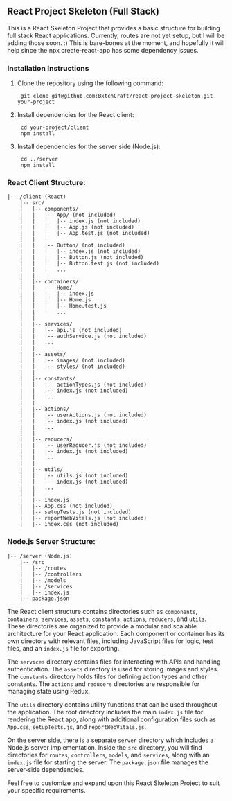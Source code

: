 ## React Project Skeleton (Full Stack)
This is a React Skeleton Project that provides a basic structure for building full stack React applications. Currently, routes are not yet setup, but I will be adding those soon. :) This is bare-bones at the moment, and hopefully it will help since the npx create-react-app has some dependency issues.

### Installation Instructions

1. Clone the repository using the following command:
   ```
    git clone git@github.com:BxtchCraft/react-project-skeleton.git your-project
   ```
2. Install dependencies for the React client:
   ```
    cd your-project/client
    npm install
   ```
3. Install dependencies for the server side (Node.js):
   ```
    cd ../server
    npm install
   ```


### React Client Structure:
```
|-- /client (React)
    |-- src/
    |   |-- components/
    |   |   |-- App/ (not included)
    |   |   |   |-- index.js (not included)
    |   |   |   |-- App.js (not included)
    |   |   |   |-- App.test.js (not included)
    |   |   |
    |   |   |-- Button/ (not included)
    |   |   |   |-- index.js (not included)
    |   |   |   |-- Button.js (not included)
    |   |   |   |-- Button.test.js (not included)
    |   |   |   ...
    |   |
    |   |-- containers/
    |   |   |-- Home/
    |   |   |   |-- index.js
    |   |   |   |-- Home.js
    |   |   |   |-- Home.test.js
    |   |   |   ...
    |   |
    |   |-- services/
    |   |   |-- api.js (not included)
    |   |   |-- authService.js (not included)
    |   |   ...
    |   |
    |   |-- assets/
    |   |   |-- images/ (not included)
    |   |   |-- styles/ (not included)
    |   |
    |   |-- constants/
    |   |   |-- actionTypes.js (not included)
    |   |   |-- index.js (not included)
    |   |   ...
    |   |
    |   |-- actions/
    |   |   |-- userActions.js (not included)
    |   |   |-- index.js (not included)
    |   |   ...
    |   |
    |   |-- reducers/
    |   |   |-- userReducer.js (not included)
    |   |   |-- index.js (not included)
    |   |   ...
    |   |
    |   |-- utils/
    |   |   |-- utils.js (not included)
    |   |   |-- index.js (not included)
    |   |   ...
    |   |
    |   |-- index.js
    |   |-- App.css (not included)
    |   |-- setupTests.js (not included)
    |   |-- reportWebVitals.js (not included)
    |   |-- index.css (not included)
```

### Node.js Server Structure:
```
|-- /server (Node.js)
    |-- /src
    |   |-- /routes
    |   |-- /controllers
    |   |-- /models
    |   |-- /services
    |   |-- index.js
    |-- package.json
```

The React client structure contains directories such as `components`, `containers`, `services`, `assets`, `constants`, `actions`, `reducers`, and `utils`. These directories are organized to provide a modular and scalable architecture for your React application. Each component or container has its own directory with relevant files, including JavaScript files for logic, test files, and an `index.js` file for exporting.

The `services` directory contains files for interacting with APIs and handling authentication. The `assets` directory is used for storing images and styles. The `constants` directory holds files for defining action types and other constants. The `actions` and `reducers` directories are responsible for managing state using Redux.

The `utils` directory contains utility functions that can be used throughout the application. The root directory includes the main `index.js` file for rendering the React app, along with additional configuration files such as `App.css`, `setupTests.js`, and `reportWebVitals.js`.

On the server side, there is a separate `server` directory which includes a Node.js server implementation. Inside the `src` directory, you will find directories for `routes`, `controllers`, `models`, and `services`, along with an `index.js` file for starting the server. The `package.json` file manages the server-side dependencies.

Feel free to customize and expand upon this React Skeleton Project to suit your specific requirements.
